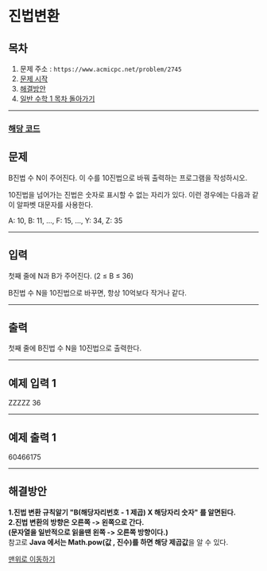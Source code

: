 # 진법변환

## 목차

1. 문제 주소 : `https://www.acmicpc.net/problem/2745`
2. [문제 시작](#문제)
3. [해결방안](#해결방안)
4. [일반 수학 1 목차 돌아가기](../README.md)
___

### [해당 코드](./진법변환.java)

## 문제

B진법 수 N이 주어진다. 이 수를 10진법으로 바꿔 출력하는 프로그램을 작성하시오.<br>

10진법을 넘어가는 진법은 숫자로 표시할 수 없는 자리가 있다. 이런 경우에는 다음과 같이 알파벳 대문자를 사용한다.<br>

A: 10, B: 11, ..., F: 15, ..., Y: 34, Z: 35

___

## 입력

첫째 줄에 N과 B가 주어진다. (2 ≤ B ≤ 36)

B진법 수 N을 10진법으로 바꾸면, 항상 10억보다 작거나 같다.
___
## 출력

첫째 줄에 B진법 수 N을 10진법으로 출력한다.
___

## 예제 입력 1

ZZZZZ 36

---

## 예제 출력 1

60466175

---

## 해결방안
**1.진법 변환 규칙알기 "B(해당자리번호 - 1 제곱) X 해당자리 숫자" 를 알면된다.** <br>
**2.진법 변환의 방향은 오른쪽 -> 왼쪽으로 간다.<br>**
**(문자열을 일반적으로 읽을땐 왼쪽 -> 오른쪽 방향이다.)** <br>
참고로 **Java 에서는 Math.pow(값 , 진수)를 하면 해당 제곱값**을 알 수 있다. <br>

[맨위로 이동하기](#진법변환)
